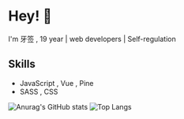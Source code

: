 
# Hey! 👋

I'm 牙签 , 19 year | web developers | Self-regulation

## Skills

-  JavaScript , Vue , Pine
-  SASS , CSS


![Anurag's GitHub stats](https://github-readme-stats.vercel.app/api?username=phrynus&show_icons=true&hide=issues,contribs)
![Top Langs](https://github-readme-stats.vercel.app/api/top-langs/?username=phrynus&layout=compact&hide=HTML)
